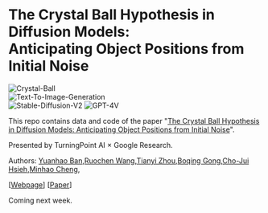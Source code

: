 # The Crystal Ball Hypothesis in Diffusion Models: <br>Anticipating Object Positions from Initial Noise


![Crystal-Ball](https://img.shields.io/badge/Dataset-Crystal--Ball(Ours)-blue)<br>
![Text-To-Image-Generation](https://img.shields.io/badge/Task-Text--To--Image--Generation-red)<br>
![Stable-Diffusion-V2](https://img.shields.io/badge/Model-Stable--Diffusion--V2-yellow)
![GPT-4V](https://img.shields.io/badge/Model-GPT--4V-yellow)

This repo contains data and code of the paper "[The Crystal Ball Hypothesis in Diffusion Models: Anticipating Object Positions from Initial Noise](https://arxiv.org/abs/2406.01970)".

Presented by TurningPoint AI &times; Google Research.

Authors: [Yuanhao Ban](https://github.com/banyuanhao),[Ruochen Wang](https://ruocwang.github.io/),[Tianyi Zhou](https://tianyizhou.github.io/),[Boqing Gong](http://boqinggong.info/),[Cho-Jui Hsieh](https://scholar.google.com/citations?user=Wy89g4IAAAAJ&hl=en),[Minhao Cheng](https://cmhcbb.github.io/), 

[[Webpage](https://banyuanhao.github.io/Noises/)] [[Paper](https://arxiv.org/abs/2406.01970)]

Coming next week.
